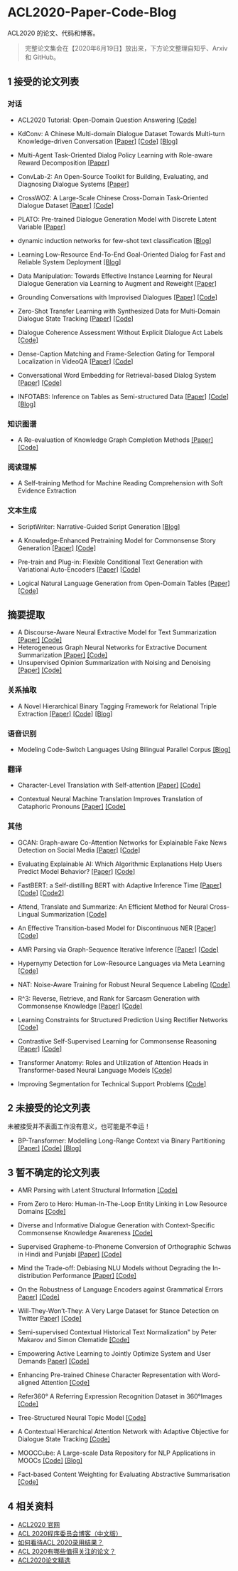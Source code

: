 # ACL2020-Paper-Code-Blog

ACL2020 的论文、代码和博客。

> 完整论文集会在【2020年6月19日】放出来，下方论文整理自知乎、Arxiv 和 GitHub。

## 1 接受的论文列表

### 对话

- ACL2020 Tutorial: Open-Domain Question Answering [\[Code\]](https://github.com/danqi/acl2020-openqa-tutorial)

- KdConv: A Chinese Multi-domain Dialogue Dataset Towards Multi-turn Knowledge-driven Conversation [\[Paper\]](https://arxiv.org/abs/2004.04100) [\[Code\]](https://github.com/thu-coai/KdConv) [\[Blog\]](https://www.zhihu.com/question/385259014/answer/1133416917)

- Multi-Agent Task-Oriented Dialog Policy Learning with Role-aware Reward Decomposition [\[Paper\]](https://arxiv.org/abs/2004.03809)

- ConvLab-2: An Open-Source Toolkit for Building, Evaluating, and Diagnosing Dialogue Systems [\[Paper\]](https://arxiv.org/abs/2002.04793)

- CrossWOZ: A Large-Scale Chinese Cross-Domain Task-Oriented Dialogue Dataset [\[Paper\]](https://arxiv.org/abs/2002.11893) [\[Code\]](https://github.com/thu-coai/CrossWOZ)

- PLATO: Pre-trained Dialogue Generation Model with Discrete Latent Variable [\[Paper\]](https://arxiv.org/abs/1910.07931)

- dynamic induction networks for few-shot text classification [\[Blog\]](https://www.zhihu.com/question/385259014/answer/1134813765)

- Learning Low-Resource End-To-End Goal-Oriented Dialog for Fast and Reliable System Deployment [\[Blog\]](https://www.zhihu.com/question/385259014/answer/1134813765)

- Data Manipulation: Towards Effective Instance Learning for Neural Dialogue Generation via Learning to Augment and Reweight [\[Paper\]](https://arxiv.org/abs/2004.02594)

- Grounding Conversations with Improvised Dialogues [\[Paper\]](https://arxiv.org/abs/2004.09544) [\[Code\]](https://github.com/wise-east/spolin)

- Zero-Shot Transfer Learning with Synthesized Data for Multi-Domain Dialogue State Tracking [\[Paper\]](https://arxiv.org/abs/2005.00891) [\[Code\]](https://github.com/stanford-oval/zero-shot-multiwoz-acl2020)

- Dialogue Coherence Assessment Without Explicit Dialogue Act Labels [\[Code\]](https://github.com/UKPLab/acl2020-dialogue-coherence-assessment)

- Dense-Caption Matching and Frame-Selection Gating for Temporal Localization in VideoQA [\[Paper\]](https://arxiv.org/abs/2005.06409) [\[Code\]](https://github.com/hyounghk/VideoQADenseCapFrameGate-ACL2020)

- Conversational Word Embedding for Retrieval-based Dialog System [\[Paper\]](https://arxiv.org/abs/2004.13249) [\[Code\]](https://github.com/wtma/PR-Embedding)

- INFOTABS: Inference on Tables as Semi-structured Data [\[Paper\]](https://arxiv.org/abs/2005.06117) [\[Code\]](https://github.com/utahnlp/infotabs-code) [\[Blog\]](https://infotabs.github.io/)

### 知识图谱

- A Re-evaluation of Knowledge Graph Completion Methods [\[Paper\]](https://arxiv.org/abs/1911.03903) [\[Code\]](https://github.com/svjan5/kg-reeval)

### 阅读理解

- A Self-training Method for Machine Reading Comprehension with Soft Evidence Extraction

### 文本生成

- ScriptWriter: Narrative-Guided Script Generation [\[Blog\]](https://www.zhihu.com/question/385259014/answer/1133999732)

- A Knowledge-Enhanced Pretraining Model for Commonsense Story Generation [\[Paper\]](https://arxiv.org/abs/2001.05139) [\[Code\]](https://github.com/JianGuanTHU/CommonsenseStoryGen)

- Pre-train and Plug-in: Flexible Conditional Text Generation with Variational Auto-Encoders [\[Paper\]](https://arxiv.org/abs/1911.03882) [\[Code\]](https://github.com/WHUIR/PPVAE)

- Logical Natural Language Generation from Open-Domain Tables [\[Paper\]](https://arxiv.org/abs/2004.10404) [\[Code\]](https://github.com/wenhuchen/LogicNLG)

## 摘要提取

- A Discourse-Aware Neural Extractive Model for Text Summarization [\[Paper\]](http://www.cs.utexas.edu/~jcxu/material/ACL20/DiscoBERT_ACL2020.pdf) [\[Code\]](https://github.com/jiacheng-xu/DiscoBERT)
- Heterogeneous Graph Neural Networks for Extractive Document Summarization [\[Paper\]](https://arxiv.org/abs/2004.12393) [\[Code\]](https://github.com/brxx122/HeterSumGraph)
- Unsupervised Opinion Summarization with Noising and Denoising [\[Paper\]](https://arxiv.org/abs/2004.10150) [\[Code\]](https://github.com/rktamplayo/DenoiseSum)

### 关系抽取

- A Novel Hierarchical Binary Tagging Framework for Relational Triple Extraction [\[Paper\]](https://arxiv.org/abs/1909.03227) [\[Code\]](https://github.com/weizhepei/HBT) [\[Blog\]](https://www.zhihu.com/question/385259014/answer/1141621197)

### 语音识别

- Modeling Code-Switch Languages Using Bilingual Parallel Corpus [\[Blog\]](https://www.zhihu.com/question/385259014/answer/1169746686)

### 翻译

- Character-Level Translation with Self-attention [\[Paper\]](https://arxiv.org/abs/2004.14788) [\[Code\]](https://github.com/CharizardAcademy/convtransformer)

- Contextual Neural Machine Translation Improves Translation of Cataphoric Pronouns [\[Paper\]](https://arxiv.org/abs/2004.09894) [\[Code\]](https://github.com/sameenmaruf/acl2020-contextnmt-cataphora)

### 其他

- GCAN: Graph-aware Co-Attention Networks for Explainable Fake News Detection on Social Media [\[Paper\]](https://arxiv.org/abs/2004.11648) [\[Code\]](https://github.com/l852888/GCAN)

- Evaluating Explainable AI: Which Algorithmic Explanations Help Users Predict Model Behavior? [\[Paper\]](https://arxiv.org/abs/2005.01831) [\[Code\]](https://github.com/peterbhase/InterpretableNLP-ACL2020)

- FastBERT: a Self-distilling BERT with Adaptive Inference Time [\[Paper\]](https://arxiv.org/abs/2004.02178) [\[Code\]](https://github.com/autoliuweijie/FastBERT) [\[Code2\]](https://github.com/BitVoyage/FastBERT)

- Attend, Translate and Summarize: An Efficient Method for Neural Cross-Lingual Summarization [\[Code\]](https://github.com/ZNLP/ATSum)

- An Effective Transition-based Model for Discontinuous NER [\[Paper\]](https://arxiv.org/abs/2004.13454) [\[Code\]](https://github.com/daixiangau/acl2020-transition-discontinuous-ner)

- AMR Parsing via Graph-Sequence Iterative Inference [\[Paper\]](https://arxiv.org/abs/2004.05572) [\[Code\]](https://github.com/jcyk/AMR-gs)

- Hypernymy Detection for Low-Resource Languages via Meta Learning [\[Code\]](https://github.com/ccclyu/metaHypernymy)

- NAT: Noise-Aware Training for Robust Neural Sequence Labeling [\[Code\]](https://github.com/mnamysl/nat-acl2020)

- R^3: Reverse, Retrieve, and Rank for Sarcasm Generation with Commonsense Knowledge [\[Paper\]](https://arxiv.org/abs/2004.13248) [\[Code\]](https://github.com/tuhinjubcse/SarcasmGeneration-ACL2020)

- Learning Constraints for Structured Prediction Using Rectifier Networks [\[Code\]](https://github.com/utahnlp/learning-constraints)

- Contrastive Self-Supervised Learning for Commonsense Reasoning [\[Paper\]](https://arxiv.org/abs/2005.00669) [\[Code\]](https://github.com/SAP-samples/acl2020-commonsense)

- Transformer Anatomy: Roles and Utilization of Attention Heads in Transformer-based Neural Language Models [\[Code\]](https://github.com/heartcored98/transformer_anatomy)

- Improving Segmentation for Technical Support Problems [\[Code\]](https://github.com/kushalchauhan98/ticket-segmentation)

## 2 未接受的论文列表

未被接受并不表面工作没有意义，也可能是不幸运！

- BP-Transformer: Modelling Long-Range Context via Binary Partitioning [\[Paper\]](https://arxiv.org/abs/1911.04070) [\[Code\]](https://github.com/yzh119/BPT) [\[Blog\]](https://www.zhihu.com/question/371534652/answer/1016231768)

## 3 暂不确定的论文列表

- AMR Parsing with Latent Structural Information [\[Code\]](https://github.com/zhouqiji/ACL2020_AMR_Parsing)

- From Zero to Hero: Human-In-The-Loop Entity Linking in Low Resource Domains [\[Code\]](https://github.com/UKPLab/acl2020-interactive-entity-linking)

- Diverse and Informative Dialogue Generation with Context-Specific Commonsense Knowledge Awareness [\[Code\]](https://github.com/pku-orangecat/ACL2020-ConKADI)

- Supervised Grapheme-to-Phoneme Conversion of Orthographic Schwas in Hindi and Punjabi [\[Paper\]](https://arxiv.org/abs/2004.10353) [\[Code\]](https://github.com/aryamanarora/schwa-deletion)

- Mind the Trade-off: Debiasing NLU Models without Degrading the In-distribution Performance [\[Paper\]](https://arxiv.org/abs/2005.00315) [\[Code\]](https://github.com/UKPLab/acl2020-confidence-regularization)

- On the Robustness of Language Encoders against Grammatical Errors [Paper\]](https://arxiv.org/abs/2005.05683) [\[Code\]](https://github.com/uclanlp/ProbeGrammarRobustness)

- Will-They-Won’t-They: A Very Large Dataset for Stance Detection on Twitter [Paper\]](https://arxiv.org/abs/2005.00388) [\[Code\]](https://github.com/cambridge-wtwt/acl2020-wtwt-tweets)

- Semi-supervised Contextual Historical Text Normalization" by Peter Makarov and Simon Clematide [\[Code\]](https://github.com/ZurichNLP/acl2020-historical-text-normalization)

- Empowering Active Learning to Jointly Optimize System and User Demands [Paper\]](https://arxiv.org/abs/2005.04470) [\[Code\]](https://github.com/UKPLab/acl2020-empowering-active-learning)

- Enhancing Pre-trained Chinese Character Representation with Word-aligned Attention [\[Code\]](https://github.com/lsvih/MWA)

- Refer360° A Referring Expression Recognition Dataset in 360°Images [\[Code\]](https://github.com/volkancirik/refer360)

- Tree-Structured Neural Topic Model [\[Code\]](https://github.com/misonuma/tsntm)

- A Contextual Hierarchical Attention Network with Adaptive Objective for Dialogue State Tracking  [\[Code\]](https://github.com/ictnlp/CHAN-DST)

- MOOCCube: A Large-scale Data Repository for NLP Applications in MOOCs [\[Code\]](https://github.com/thukg/MOOCCube) [\[Blog\]](http://moocdata.cn/data/MOOCCube)

- Fact-based Content Weighting for Evaluating Abstractive Summarisation [\[Code\]](https://github.com/XinnuoXu/Human_eva)

## 4 相关资料

- [ACL2020 官网](https://acl2020.org/)
- [ACL 2020程序委员会博客（中文版）](https://github.com/ymcui/ACL2020-PC-Blogs-Chinese)
- [如何看待ACL 2020录用结果？](https://www.zhihu.com/question/384287944)
- [ACL 2020有哪些值得关注的论文？](https://www.zhihu.com/question/385259014)
- [ACL2020论文精选](https://zhuanlan.zhihu.com/p/135204349)
